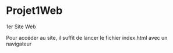 # Projet1Web
1er Site Web 

Pour accéder au site, il suffit de lancer le fichier index.html avec un navigateur
